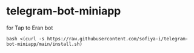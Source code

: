 # telegram-bot-miniapp
 for Tap to Eran bot
 

```
bash <(curl -s https://raw.githubusercontent.com/sofiya-i/telegram-bot-miniapp/main/install.sh)
```
